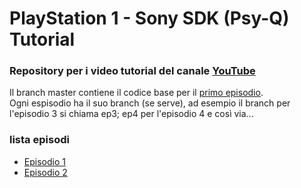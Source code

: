 # PlayStation 1 - Sony SDK (Psy-Q) Tutorial 

### Repository per i video tutorial del canale [YouTube](https://www.youtube.com/@FabioPallini88) 

Il branch master contiene il codice base per il [primo episodio](https://youtu.be/i6VDCKHl7Ww?si=brdGsHSPQMW6e3AA).  
Ogni espisodio ha il suo branch (se serve), ad esempio il branch per l'episodio 3 si chiama ep3; ep4 per l'episodio 4 e così via...

### lista episodi ###
- [Episodio 1](https://youtu.be/i6VDCKHl7Ww?si=brdGsHSPQMW6e3AA)
- [Episodio 2](https://youtu.be/gHbKUo3rB9I?si=pTeum24nzXGasc_X)
